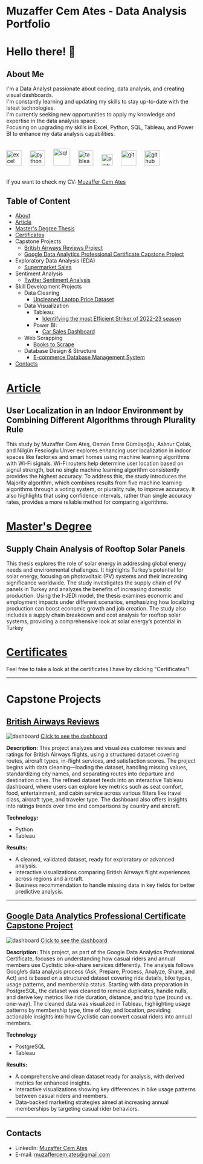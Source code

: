 # Muzaffer Cem Ates - Data Analysis Portfolio

<div id="header" align="left">
  <h1>Hello there! 👋</h1>
</div>
<div id="bio" align="left">
  <h2>About Me</h2>
  <p>
    I'm a Data Analyst passionate about coding, data analysis, and creating visual dashboards. <br>
    I'm constantly learning and updating my skills to stay up-to-date with the latest technologies. <br>
    I'm currently seeking new opportunities to apply my knowledge and expertise in the data analysis space. <br>
    Focusing on upgrading my skills in Excel, Python, SQL, Tableau, and Power BI to enhance my data analysis capabilities.   
  </p>
</div>
<br>
<div align="left">
  <img alt="excel" width="40px" style="padding-right:10px;" src="https://github.com/sempostma/office365-icons/blob/master/png/256/excel.png"/>&nbsp;&nbsp;
  <img alt="python" width="40px" style="padding-right:10px;" src="https://user-images.githubusercontent.com/25181517/183423507-c056a6f9-1ba8-4312-a350-19bcbc5a8697.png" />&nbsp;&nbsp;
  <img alt="sql" width="45px" style="padding-right:10px;" src="https://skillicons.dev/icons?i=postgresql"/>&nbsp;&nbsp;
  <img alt="tableau" width="40px" style="padding-right:10px;" src="https://surveymonkey-assets.s3.amazonaws.com/papiasset/apps/logos/2e989404-aed0-41ea-9198-ddc1c76d7a4a"  />&nbsp;&nbsp;
  <img alt="powerbi" width="30px" style="padding-right:10px;" src="https://github.com/microsoft/PowerBI-Icons/blob/main/PNG/Power-BI.png"/>&nbsp;&nbsp;
  <img alt="git" width="40px" style="padding-right:10px;" src="https://user-images.githubusercontent.com/25181517/192108372-f71d70ac-7ae6-4c0d-8395-51d8870c2ef0.png" />&nbsp;&nbsp;
  <img alt="github" width="40px" style="padding-right:10px;" src="https://github.com/tandpfun/skill-icons/blob/main/icons/Github-Dark.svg"  />
</div>
<br>

If you want to check my CV: [Muzaffer Cem Ates](https://github.com/MuzafferCemAtes/DataAnalystPortfolio/blob/main/MuzafferCemAtesCV.pdf)

## Table of Content
- [About](#about)
- [Article](#article)
- [Master's Degree Thesis](#masters-degree)
- [Certificates](#certificates)
- Capstone Projects
    + [British Airways Reviews Project](#british-airways-reviews)
    + [Google Data Analytics Professional Certificate Capstone Project](#google-data-analytics-professional-certificate-capstone-project)
- Exploratory Data Analysis (EDA)
   + [Supermarket Sales](https://github.com/MuzafferCemAtes/DataAnalystPortfolio/tree/main/Supermarket_Sales)
- Sentiment Analysis
  + [Twitter Sentiment Analysis](https://github.com/MuzafferCemAtes/DataAnalystPortfolio/tree/main/Twitter%20SA)
- Skill Development Projects
  + Data Cleaning
     + [Uncleaned Laptop Price Dataset](https://github.com/MuzafferCemAtes/DataAnalystPortfolio/tree/main/Uncleaned%20Laptop%20Price%20Dataset)
  + Data Visualization
    + Tableau:
       + [Identifying the most Efficient Striker of 2022-23 season](https://github.com/MuzafferCemAtes/DataAnalystPortfolio/tree/main/Identifying%20the%20most%20Efficient%20Striker%20of%202022-23%20season)
    + Power BI:
       + [Car Sales Dashboard](https://github.com/MuzafferCemAtes/DataAnalystPortfolio/tree/main/Car%20Sales%20Dashboard%20Power%20BI)
  + Web Scrapping
     + [Books to Scrape](https://github.com/MuzafferCemAtes/DataAnalystPortfolio/tree/main/Books%20to%20Scrape)
  + Database Design & Structure
     + [E-commerce Database Management System](https://github.com/MuzafferCemAtes/DataAnalystPortfolio/tree/main/SQL_E-Commerse_Database_Project)
- [Contacts](#contacts)

# [Article](https://github.com/MuzafferCemAtes/DataAnalystPortfolio/tree/main/Article)
## User Localization in an Indoor Environment by Combining Different Algorithms through Plurality Rule
This study by Muzaffer Cem Ateş, Osman Emre Gümüşoğlu, Aslınur Çolak, and Nilgün Fescioglu Unver explores enhancing user localization in indoor spaces like factories and smart homes using machine learning algorithms with Wi-Fi signals. Wi-Fi routers help determine user location based on signal strength, but no single machine learning algorithm consistently provides the highest accuracy. To address this, the study introduces the Majority algorithm, which combines results from five machine learning algorithms through a voting system, or plurality rule, to improve accuracy. It also highlights that using confidence intervals, rather than single accuracy rates, provides a more reliable method for comparing algorithms.

# [Master's Degree](https://github.com/MuzafferCemAtes/DataAnalystPortfolio/tree/main/Master's%20Degree)
## Supply Chain Analysis of Rooftop Solar Panels
This thesis explores the role of solar energy in addressing global energy needs and environmental challenges. It highlights Turkey’s potential for solar energy, focusing on photovoltaic (PV) systems and their increasing significance worldwide. The study investigates the supply chain of PV panels in Turkey and analyzes the benefits of increasing domestic production. Using the I-JEDI model, the thesis examines economic and employment impacts under different scenarios, emphasizing how localizing production can boost economic growth and job creation. The study also includes a supply chain breakdown and cost analysis for rooftop solar systems, providing a comprehensive look at solar energy’s potential in Turkey

# [Certificates](https://github.com/MuzafferCemAtes/DataAnalystPortfolio/tree/main/Certificates)
Feel free to take a look at the certificates I have by clicking "Certificates"!

----

# Capstone Projects
## [British Airways Reviews](https://github.com/MuzafferCemAtes/DataAnalystPortfolio/tree/main/British%20Airways%20Review)
![dashboard](https://github.com/MuzafferCemAtes/DataAnalystPortfolio/blob/main/British%20Airways%20Review/ss.png)
[Click to see the dashboard](https://public.tableau.com/app/profile/muzaffer.cem.ates/viz/BritishAirwaysReviewWCleanData/Dashboard1)

**Description:** This project analyzes and visualizes customer reviews and ratings for British Airways flights, using a structured dataset covering routes, aircraft types, in-flight services, and satisfaction scores. The project begins with data cleaning—loading the dataset, handling missing values, standardizing city names, and separating routes into departure and destination cities. The refined dataset feeds into an interactive Tableau dashboard, where users can explore key metrics such as seat comfort, food, entertainment, and cabin service across various filters like travel class, aircraft type, and traveler type. The dashboard also offers insights into ratings trends over time and comparisons by country and aircraft.

**Technology:**
* Python
* Tableau

**Results:**
* A cleaned, validated dataset, ready for exploratory or advanced analysis.
* Interactive visualizations comparing British Airways flight experiences across regions and aircraft.
* Business recommendation to handle missing data in key fields for better predictive analysis.

----
## [Google Data Analytics Professional Certificate Capstone Project](https://github.com/MuzafferCemAtes/DataAnalystPortfolio/tree/main/Cyclistic%20Bike%20Share)
![dashboard](https://github.com/MuzafferCemAtes/DataAnalystPortfolio/blob/main/Cyclistic%20Bike%20Share/Dashboard%201.png)
[Click to see the dashboard](https://public.tableau.com/app/profile/muzaffer.cem.ates/viz/GoogleProject_17300801176240/Dashboard1)

**Description:** This project, as part of the Google Data Analytics Professional Certificate, focuses on understanding how casual riders and annual members use Cyclistic bike-share services differently. The analysis follows Google’s data analysis process (Ask, Prepare, Process, Analyze, Share, and Act) and is based on a structured dataset covering ride details, bike types, usage patterns, and membership status. Starting with data preparation in PostgreSQL, the dataset was cleaned to remove duplicates, handle nulls, and derive key metrics like ride duration, distance, and trip type (round vs. one-way). The cleaned data was visualized in Tableau, highlighting usage patterns by membership type, time of day, and location, providing actionable insights into how Cyclistic can convert casual riders into annual members.

**Technology**
* PostgreSQL
* Tableau

**Results:**
* A comprehensive and clean dataset ready for analysis, with derived metrics for enhanced insights.
* Interactive visualizations showing key differences in bike usage patterns between casual riders and members.
* Data-backed marketing strategies aimed at increasing annual memberships by targeting casual rider behaviors.

----

## Contacts
- LinkedIn: [Muzaffer Cem Ates](https://www.linkedin.com/in/muzaffer-cem-ates-6243992a4/)
- E-mail: muzaffercem.ates@gmail.com
